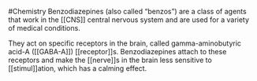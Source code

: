 #Chemistry 
Benzodiazepines (also called “benzos”) are a class of agents that work in the [[CNS]] central nervous system and are used for a variety of medical conditions.

They act on specific receptors in the brain, called gamma-aminobutyric acid-A ([[GABA-A]]) [[receptor]]s. Benzodiazepines attach to these receptors and make the [[nerve]]s in the brain less sensitive to [[stimul]]ation, which has a calming effect.